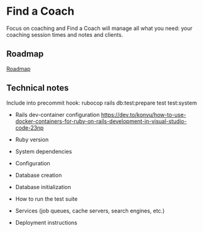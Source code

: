 # Find a Coach

Focus on coaching and Find a Coach will manage all what you need: your coaching session times and notes and clients.

## Roadmap

[Roadmap](https://github.com/users/valasek/projects/1)

## Technical notes

Include into precommit hook:
rubocop
rails db:test:prepare test test:system


* Rails dev-container configuration
https://dev.to/konyu/how-to-use-docker-containers-for-ruby-on-rails-development-in-visual-studio-code-23np

* Ruby version

* System dependencies

* Configuration

* Database creation

* Database initialization

* How to run the test suite

* Services (job queues, cache servers, search engines, etc.)

* Deployment instructions
